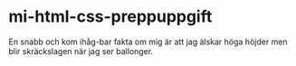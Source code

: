 # mi-html-css-preppuppgift

En snabb och kom ihåg-bar fakta om mig är att jag älskar höga höjder men blir skräckslagen när jag ser ballonger.